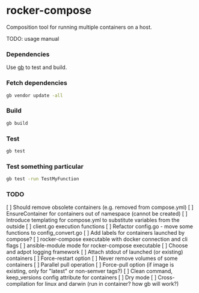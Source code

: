 # rocker-compose

Composition tool for running multiple containers on a host.

TODO: usage manual

### Dependencies

Use [gb](http://getgb.io/) to test and build.

### Fetch dependencies

```bash
gb vendor update -all
```

### Build

```bash
gb build
```

### Test 

```bash
gb test
```

### Test something particular

```bash
gb test -run TestMyFunction
```

### TODO

[ ] Should remove obsolete containers (e.g. removed from compose.yml)
[ ] EnsureContainer for containers out of namespace (cannot be created)
[ ] Introduce templating for compose.yml to substitute variables from the outside
[ ] client.go execution functions
[ ] Refactor config.go - move some functions to config_convert.go
[ ] Add labels for containers launched by compose?
[ ] rocker-compose executable with docker connection and cli flags
[ ] ansible-module mode for rocker-compose executable
[ ] Choose and adpot logging framework
[ ] Attach stdout of launched (or existing) containers
[ ] Force-restart option
[ ] Never remove volumes of some containers
[ ] Parallel pull operation
[ ] Force-pull option (if image is existing, only for "latest" or non-semver tags?)
[ ] Clean command, keep_versions config attribute for containers
[ ] Dry mode
[ ] Cross-compilation for linux and darwin (run in container? how gb will work?)

